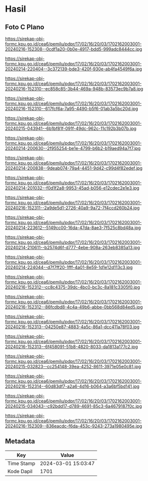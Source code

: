 # Hasil

## Foto C Plano

https://sirekap-obj-formc.kpu.go.id/cea6/pemilu/pdpr/17/02/16/20/03/1702162003001-20240216-152308--0cdf1a20-0b0e-4917-bdd5-999adc8444cc.jpg

https://sirekap-obj-formc.kpu.go.id/cea6/pemilu/pdpr/17/02/16/20/03/1702162003001-20240214-220404--3c372139-bde3-420f-930e-ab4fa4549f6a.jpg

https://sirekap-obj-formc.kpu.go.id/cea6/pemilu/pdpr/17/02/16/20/03/1702162003001-20240216-152310--ec858c85-3b44-469a-948b-83573ec9b7a8.jpg

https://sirekap-obj-formc.kpu.go.id/cea6/pemilu/pdpr/17/02/16/20/03/1702162003001-20240216-152310--617fcf6a-7a95-4490-b5f6-01ab3a5bc20d.jpg

https://sirekap-obj-formc.kpu.go.id/cea6/pemilu/pdpr/17/02/16/20/03/1702162003001-20240215-043941--6b1bf81f-091f-49dc-962c-11c192b3b07b.jpg

https://sirekap-obj-formc.kpu.go.id/cea6/pemilu/pdpr/17/02/16/20/03/1702162003001-20240214-200630--2f955254-be1e-4799-b6b2-b19aed94a7f7.jpg

https://sirekap-obj-formc.kpu.go.id/cea6/pemilu/pdpr/17/02/16/20/03/1702162003001-20240214-200838--9deab074-79a4-4451-9d42-c99d4f82edef.jpg

https://sirekap-obj-formc.kpu.go.id/cea6/pemilu/pdpr/17/02/16/20/03/1702162003001-20240214-201032--f0d1f2a8-9953-45ad-b056-e12cdec2e1e3.jpg

https://sirekap-obj-formc.kpu.go.id/cea6/pemilu/pdpr/17/02/16/20/03/1702162003001-20240216-152311--2a9de5d1-2726-40a9-9a72-7f4ccd260b24.jpg

https://sirekap-obj-formc.kpu.go.id/cea6/pemilu/pdpr/17/02/16/20/03/1702162003001-20240214-223612--5149cc00-16da-47da-8ae3-7f525c8bd48a.jpg

https://sirekap-obj-formc.kpu.go.id/cea6/pemilu/pdpr/17/02/16/20/03/1702162003001-20240214-210611--b2574d6f-d777-4ebe-908a-263eb8385a13.jpg

https://sirekap-obj-formc.kpu.go.id/cea6/pemilu/pdpr/17/02/16/20/03/1702162003001-20240214-224044--d7f7ff20-1fff-4a01-8e59-1d1e12d113c3.jpg

https://sirekap-obj-formc.kpu.go.id/cea6/pemilu/pdpr/17/02/16/20/03/1702162003001-20240216-152312--cc8c4375-39dc-4bc0-bc3c-8a181c3305f0.jpg

https://sirekap-obj-formc.kpu.go.id/cea6/pemilu/pdpr/17/02/16/20/03/1702162003001-20240216-152312--86fcdbd8-4c4a-49b6-abbe-0bb568d84ed5.jpg

https://sirekap-obj-formc.kpu.go.id/cea6/pemilu/pdpr/17/02/16/20/03/1702162003001-20240216-152313--04250e87-4883-4a5c-86a1-dcc411a78f03.jpg

https://sirekap-obj-formc.kpu.go.id/cea6/pemilu/pdpr/17/02/16/20/03/1702162003001-20240216-152313--6f458091-51b8-4820-8033-da1813a177c2.jpg

https://sirekap-obj-formc.kpu.go.id/cea6/pemilu/pdpr/17/02/16/20/03/1702162003001-20240215-032823--cc254148-39ea-4252-8611-3971e05e0c81.jpg

https://sirekap-obj-formc.kpu.go.id/cea6/pemilu/pdpr/17/02/16/20/03/1702162003001-20240216-152314--60d83df7-a2a6-4d16-b064-a3a6bf5bd141.jpg

https://sirekap-obj-formc.kpu.go.id/cea6/pemilu/pdpr/17/02/16/20/03/1702162003001-20240215-034043--c92bdd17-d789-4691-85c3-6a4679187f0c.jpg

https://sirekap-obj-formc.kpu.go.id/cea6/pemilu/pdpr/17/02/16/20/03/1702162003001-20240216-152309--836eacdc-f6da-453c-9243-273a1980495e.jpg


## Metadata

| Key        | Value               |
| ---------- | ------------------- |
| Time Stamp | 2024-03-01 15:03:47 |
| Kode Dapil | 1701                |



